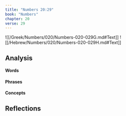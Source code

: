 ```yaml
---
title: "Numbers 20:29"
book: "Numbers"
chapter: 20
verse: 29
---
```

![[/Greek/Numbers/020/Numbers-020-029G.md#Text]]
![[/Hebrew/Numbers/020/Numbers-020-029H.md#Text]]

## Analysis

#### Words

#### Phrases

#### Concepts

## Reflections

